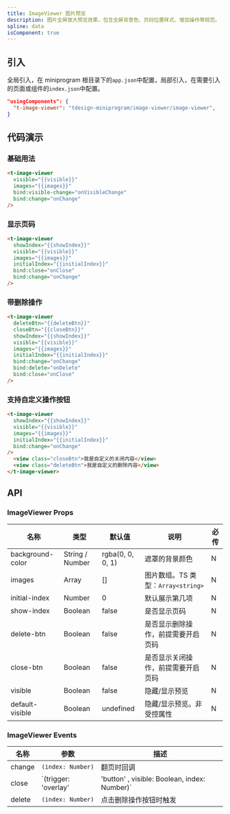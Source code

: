```yaml
---
title: ImageViewer 图片预览
description: 图片全屏放大预览效果，包含全屏背景色、页码位置样式、增加操作等规范。
spline: data
isComponent: true
---
```


## 引入

全局引入，在 miniprogram 根目录下的`app.json`中配置，局部引入，在需要引入的页面或组件的`index.json`中配置。

```json
"usingComponents": {
  "t-image-viewer": "tdesign-miniprogram/image-viewer/image-viewer",
}
```

## 代码演示

### 基础用法

```html
<t-image-viewer
  visible="{{visible}}"
  images="{{images}}"
  bind:visible-change="onVisibleChange"
  bind:change="onChange"
/>
```

### 显示页码

```html
<t-image-viewer
  showIndex="{{showIndex}}"
  visible="{{visible}}"
  images="{{images}}"
  initialIndex="{{initialIndex}}"
  bind:close="onClose"
  bind:change="onChange"
/>
```

### 带删除操作

```html
<t-image-viewer
  deleteBtn="{{deleteBtn}}"
  closeBtn="{{closeBtn}}"
  showIndex="{{showIndex}}"
  visible="{{visible}}"
  images="{{images}}"
  initialIndex="{{initialIndex}}"
  bind:change="onChange"
  bind:delete="onDelete"
  bind:close="onClose"
/>
```

### 支持自定义操作按钮

```html
<t-image-viewer
  showIndex="{{showIndex}}"
  visible="{{visible}}"
  images="{{images}}"
  initialIndex="{{initialIndex}}"
  bind:change="onChange"
/>
  <view class="closeBtn">我是自定义的关闭内容</view>
  <view class="deleteBtn">我是自定义的删除内容</view>
</t-image-viewer>
```


## API

### ImageViewer Props

名称 | 类型 | 默认值 | 说明 | 必传
-- | -- | -- | -- | --
background-color | String / Number | rgba(0, 0, 0, 1) | 遮罩的背景颜色 | N
images | Array | [] | 图片数组。TS 类型：`Array<string>` | N
initial-index | Number | 0 | 默认展示第几项 | N
show-index | Boolean | false | 是否显示页码 | N
delete-btn | Boolean | false | 是否显示删除操作，前提需要开启页码 | N 
close-btn | Boolean | false | 是否显示关闭操作，前提需要开启页码 | N 
visible | Boolean | false | 隐藏/显示预览 | N
default-visible | Boolean | undefined | 隐藏/显示预览。非受控属性 | N



### ImageViewer Events

名称 | 参数 | 描述
-- | -- | --
change | `(index: Number)` | 翻页时回调 
close | `(trigger: 'overlay' | 'button' , visible: Boolean, index: Number)` | 点击操作按钮button或者overlay时触发 
delete | `(index: Number)` | 点击删除操作按钮时触发 

